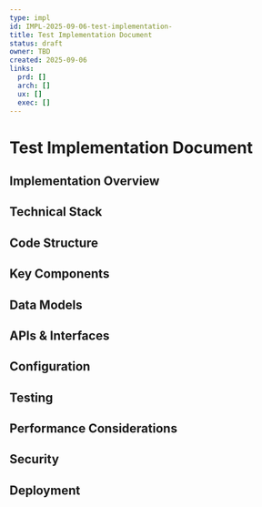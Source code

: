 ```yaml
---
type: impl
id: IMPL-2025-09-06-test-implementation-
title: Test Implementation Document
status: draft
owner: TBD
created: 2025-09-06
links:
  prd: []
  arch: []
  ux: []
  exec: []
---
```


# Test Implementation Document

## Implementation Overview
<!-- High-level implementation approach -->

## Technical Stack
<!-- What technologies are we using? -->

## Code Structure
<!-- How is the code organized? -->

## Key Components
<!-- What are the main components and their responsibilities? -->

## Data Models
<!-- What data structures are we using? -->

## APIs & Interfaces
<!-- What APIs and interfaces are exposed? -->

## Configuration
<!-- What configuration is needed? -->

## Testing
<!-- How is this tested? -->

## Performance Considerations
<!-- What performance optimizations are in place? -->

## Security
<!-- What security measures are implemented? -->

## Deployment
<!-- How is this deployed? -->